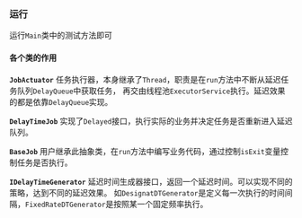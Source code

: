 ### 运行
运行`Main`类中的测试方法即可

#### 各个类的作用
**`JobActuator`**
任务执行器，本身继承了`Thread`，职责是在`run`方法中不断从延迟任务队列`DelayQueue`中获取任务，
再交由线程池`ExecutorService`执行。延迟效果的都是依靠`DelayQueue`实现。

**`DelayTimeJob`**
实现了`Delayed`接口，执行实际的业务并决定任务是否重新进入延迟队列。

**`BaseJob`**
用户继承此抽象类，在`run`方法中编写业务代码，通过控制`isExit`变量控制任务是否执行。

**`IDelayTimeGenerator`**
延迟时间生成器接口，返回一个延迟时间。可以实现不同的策略，达到不同的延迟效果。
如`DesignatDTGenerator`是定义每一次执行的时间间隔，`FixedRateDTGenerator`是按照某一个固定频率执行。
